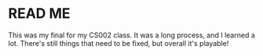 # READ ME

This was my final for my CS002 class. It was a long process, and I learned a lot. There's still things that need to be fixed, but overall it's playable!
